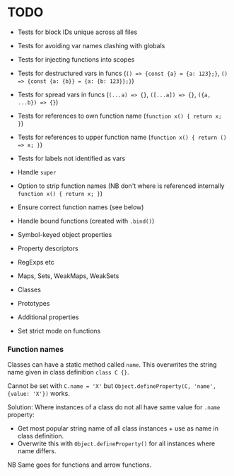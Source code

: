 # TODO

* Tests for block IDs unique across all files
* Tests for avoiding var names clashing with globals
* Tests for injecting functions into scopes
* Tests for destructured vars in funcs (`() => {const {a} = {a: 123};}`, `() => {const {a: {b}} = {a: {b: 123}};}`)
* Tests for spread vars in funcs (`(...a) => {}`, `([...a]) => {}`, `({a, ...b}) => {}`)
* Tests for references to own function name (`function x() { return x; }`)
* Tests for references to upper function name (`function x() { return () => x; }`)
* Tests for labels not identified as vars

* Handle `super`
* Option to strip function names (NB don't where is referenced internally `function x() { return x; }`)
* Ensure correct function names (see below)
* Handle bound functions (created with `.bind()`)

* Symbol-keyed object properties
* Property descriptors
* RegExps etc
* Maps, Sets, WeakMaps, WeakSets
* Classes
* Prototypes
* Additional properties
* Set strict mode on functions

### Function names

Classes can have a static method called `name`. This overwrites the string name given in class definition `class C {}`.

Cannot be set with `C.name = 'X'` but `Object.defineProperty(C, 'name', {value: 'X'})` works.

Solution: Where instances of a class do not all have same value for `.name` property:

* Get most popular string name of all class instances + use as name in class definition.
* Overwrite this with `Object.defineProperty()` for all instances where name differs.

NB Same goes for functions and arrow functions.
